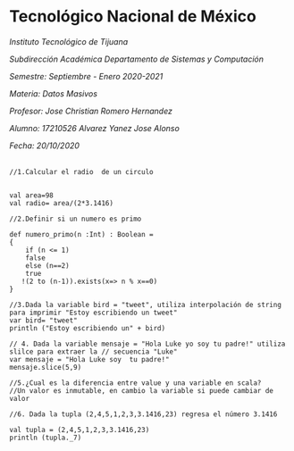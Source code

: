 <h1>Tecnológico Nacional de México</h1>
<h6> Instituto Tecnológico de Tijuana 

Subdirección Académica 
Departamento de Sistemas y Computación 

Semestre: Septiembre - Enero 2020-2021

Materia:
Datos Masivos

Profesor: 
Jose Christian Romero Hernandez

Alumno: 
17210526 Alvarez Yanez Jose Alonso


Fecha:
20/10/2020 </h6>


~~~
//1.Calcular el radio  de un circulo


val area=98
val radio= area/(2*3.1416)

//2.Definir si un numero es primo 

def numero_primo(n :Int) : Boolean = 
{
    if (n <= 1)
    false
    else (n==2)
    true
   !(2 to (n-1)).exists(x=> n % x==0)
}

//3.Dada la variable bird = "tweet", utiliza interpolación de string para imprimir "Estoy escribiendo un tweet"
var bird= "tweet"
println ("Estoy escribiendo un" + bird)

// 4. Dada la variable mensaje = "Hola Luke yo soy tu padre!" utiliza slilce para extraer la // secuencia "Luke"
var mensaje = "Hola Luke soy  tu padre!"
mensaje.slice(5,9)

//5.¿Cual es la diferencia entre value y una variable en scala?
//Un valor es inmutable, en cambio la variable si puede cambiar de valor

//6. Dada la tupla (2,4,5,1,2,3,3.1416,23) regresa el número 3.1416 

val tupla = (2,4,5,1,2,3,3.1416,23)
println (tupla._7)
~~~
